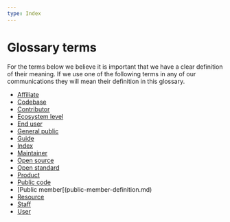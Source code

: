 ```yaml
---
type: Index
---
```


# Glossary terms

For the terms below we believe it is important that we have a clear definition of their meaning. If we use one of the following terms in any of our communications they will mean their definition in this glossary.

* [Affiliate](affiliate-definition.md)
* [Codebase](codebase-definition.md)
* [Contributor](contributor-definition.md)
* [Ecosystem level](ecosystem-level-definition.md)
* [End user](end-user-definition.md)
* [General public](general-public-definition.md)
* [Guide](guide-definition.md)
* [Index](index-definition.md)
* [Maintainer](maintainer-definition.md)
* [Open source](open-source-definition.md)
* [Open standard](open-standard-definition.md)
* [Product](product-definition.md)
* [Public code](public-code-definition.md)
* [Public member[(public-member-definition.md)
* [Resource](resource-definition.md)
* [Staff](staff-definition.md)
* [User](user-definition.md)
